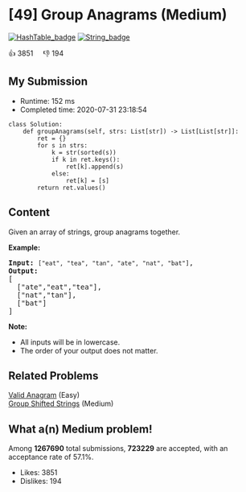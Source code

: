 # [49] Group Anagrams (Medium)

[![HashTable_badge](https://img.shields.io/badge/topic-HashTable-green.svg)](https://leetcode.com/problems/group-anagrams/)  [![String_badge](https://img.shields.io/badge/topic-String-green.svg)](https://leetcode.com/problems/group-anagrams/) 

:+1: 3851 &nbsp; &nbsp; :thumbsdown: 194

## My Submission

- Runtime: 152 ms
- Completed time: 2020-07-31 23:18:54

```python3
class Solution:
    def groupAnagrams(self, strs: List[str]) -> List[List[str]]:
        ret = {}
        for s in strs:
            k = str(sorted(s))
            if k in ret.keys():
                ret[k].append(s)
            else:
                ret[k] = [s]
        return ret.values()
```

## Content
<p>Given an array of strings, group anagrams together.</p>

<p><strong>Example:</strong></p>

<pre>
<strong>Input:</strong> <code>[&quot;eat&quot;, &quot;tea&quot;, &quot;tan&quot;, &quot;ate&quot;, &quot;nat&quot;, &quot;bat&quot;]</code>,
<strong>Output:</strong>
[
  [&quot;ate&quot;,&quot;eat&quot;,&quot;tea&quot;],
  [&quot;nat&quot;,&quot;tan&quot;],
  [&quot;bat&quot;]
]</pre>

<p><strong>Note:</strong></p>

<ul>
	<li>All inputs will be in lowercase.</li>
	<li>The order of your output does not&nbsp;matter.</li>
</ul>


## Related Problems
[Valid Anagram](https://leetcode.com/problems/valid-anagram/) (Easy) <br>
[Group Shifted Strings](https://leetcode.com/problems/group-shifted-strings/) (Medium) <br>

## What a(n) Medium problem!
Among **1267690** total submissions, **723229** are accepted, with an acceptance rate of 57.1%. <br>

- Likes: 3851
- Dislikes: 194

